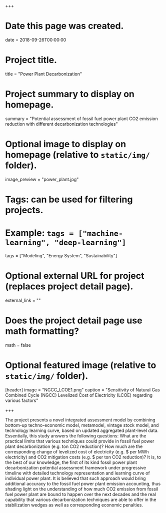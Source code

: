 +++
# Date this page was created.
date = 2018-09-26T00:00:00

# Project title.
title = "Power Plant Decarbonization"

# Project summary to display on homepage.
summary = "Potential assessment of fossil fuel power plant CO2 emission reduction with different decarbonization technologies"

# Optional image to display on homepage (relative to `static/img/` folder).
image_preview = "power_plant.jpg"

# Tags: can be used for filtering projects.
# Example: `tags = ["machine-learning", "deep-learning"]`
tags = ["Modeling", "Energy System", "Sustainability"]

# Optional external URL for project (replaces project detail page).
external_link = ""

# Does the project detail page use math formatting?
math = false

# Optional featured image (relative to `static/img/` folder).
[header]
image = "NGCC_LCOE1.png"
caption = "Sensitivity of Natural Gas Combined Cycle (NGCC) Levelized Cost of Electricity (LCOE) regarding various factors"

+++

The project presents a novel integrated assessment model by combining bottom-up techno-economic model, metamodel, vintage stock model, and technology learning curve, based on updated aggregated plant-level data. Essentially, this study answers the following questions: What are the practical limits that various techniques could provide in fossil fuel power plant decarbonization (e.g. ton CO2 reduction)? How much are the corresponding change of levelized cost of electricity (e.g. $ per MWh electricity) and CO2 mitigation costs (e.g. $ per ton CO2 reduction)? It is, to the best of our knowledge, the first of its kind fossil power plant decarbonization potential assessment framework under progressive timeline with detailed technology representation and learning curve of individual power plant. It is believed that such approach would bring additional accuracy to the fossil fuel power plant emission accounting, thus shading light on the understanding of how much CO2 emission from fossil fuel power plant are bound to happen over the next decades and the real capability that various decarbonization techniques are able to offer in the stabilization wedges as well as corresponding economic penalties. 
